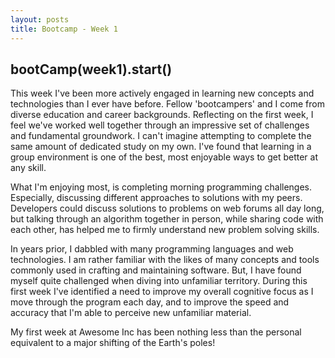 ```yaml
---
layout: posts
title: Bootcamp - Week 1
---
```


<article>
<h1>bootCamp(week1).start()</h1>

<p>This week I've been more actively engaged in learning new concepts and technologies than I ever have before. Fellow 'bootcampers' and I come from diverse education and career backgrounds. Reflecting on the first week, I feel we've worked well together through an impressive set of challenges and fundamental groundwork. I can't imagine attempting to complete the same amount of dedicated study on my own. I've found that learning in a group environment is one of the best, most enjoyable ways to get better at any skill.</p>

<p>What I'm enjoying most, is completing morning programming challenges. Especially, discussing different approaches to solutions with my peers. Developers could discuss solutions to problems on web forums all day long, but talking through an algorithm together in person, while sharing code with each other, has helped me to firmly understand new problem solving skills.</p>

<p>In years prior, I dabbled with many programming languages and web technologies. I am rather familiar with the likes of many concepts and tools commonly used in crafting and maintaining software. But, I have found myself quite challenged when diving into unfamiliar territory. During this first week I've identified a need to improve my overall cognitive focus as I move through the program each day, and to improve the speed and accuracy that I'm able to perceive new unfamiliar material.</p>

<p>My first week at Awesome Inc has been nothing less than the personal equivalent to a major shifting of the Earth's poles!</p>

</article>


